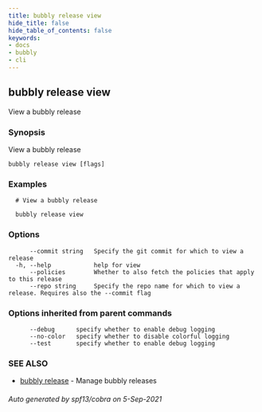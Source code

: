 ```yaml
---
title: bubbly release view
hide_title: false
hide_table_of_contents: false
keywords:
- docs
- bubbly
- cli
---
```

## bubbly release view

View a bubbly release

### Synopsis

View a bubbly release



```
bubbly release view [flags]
```

### Examples

```
  # View a bubbly release
  
  bubbly release view
```

### Options

```
      --commit string   Specify the git commit for which to view a release
  -h, --help            help for view
      --policies        Whether to also fetch the policies that apply to this release
      --repo string     Specify the repo name for which to view a release. Requires also the --commit flag
```

### Options inherited from parent commands

```
      --debug      specify whether to enable debug logging
      --no-color   specify whether to disable colorful logging
      --test       specify whether to enable debug logging
```

### SEE ALSO

* [bubbly release](bubbly_release.md)	 - Manage bubbly releases

###### Auto generated by spf13/cobra on 5-Sep-2021
